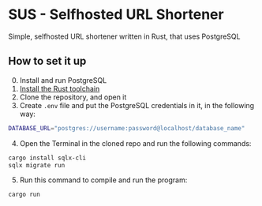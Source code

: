 # SUS - Selfhosted URL Shortener
Simple, selfhosted URL shortener written in Rust, that uses PostgreSQL

## How to set it up
0. Install and run PostgreSQL
1. [Install the Rust toolchain](https://rustup.rs)
2. Clone the repository, and open it
3. Create `.env` file and put the PostgreSQL credentials in it, in the following way:
```sh
DATABASE_URL="postgres://username:password@localhost/database_name"
```

4. Open the Terminal in the cloned repo and run the following commands:
```sh
cargo install sqlx-cli
sqlx migrate run
```

5. Run this command to compile and run the program:
```sh
cargo run
```
